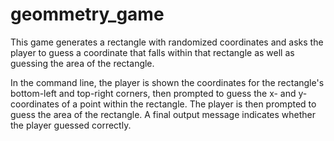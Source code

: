# geommetry_game
 This game generates a rectangle with randomized coordinates and asks the player 
 to guess a coordinate that falls within that rectangle as well as guessing the
 area of the rectangle.


In the command line, the player is shown the coordinates for the rectangle's 
bottom-left and top-right corners, then prompted to guess the x- and y-coordinates 
of a point within the rectangle. The player is then prompted to guess the area
of the rectangle. A final output message indicates whether the player guessed
correctly.

